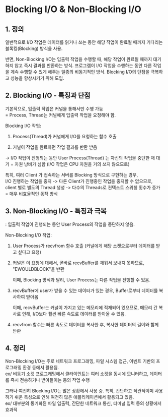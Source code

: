 # Blocking I/O & Non-Blocking I/O

## 1. 정의

일반적으로 I/O 작업은 데이터를 읽거나 쓰는 동안 해당 작업이 완료될 때까지 기다리는 블록킹(Blocking) 방식을 사용.

반면, Non-Blocking I/O는 입출력 작업을 수행할 때, 해당 작업이 완료될 때까지 대기하지 않고 즉시 결과를 반환하는 방식. 프로그램이 I/O 작업을 수행하는 동안 다른 작업을 계속 수행할 수 있게 해주는 일종의 비동기적인 방식. Blocking I/O의 단점을 극복하고 성능을 향상시키기 위해 도입.

## 2. Blocking I/O - 특징과 단점

기본적으로, 입출력 작업은 커널을 통해서만 수행 가능<br>
= Process, Thread는 커널에게 입출력 작업을 요청해야 함.

Blocking I/O 작업:

1. Process(Thread)가 커널에게 I/O를 요청하는 함수 호출

2. 커널이 작업을 완료하면 작업 결과를 반환 받음

→ I/O 작업이 진행되는 동안 User Process(Thread) 는 자신의 작업을 중단한 채 대기 = 자원 낭비가 심함 (I/O 작업은 CPU 자원을 거의 쓰지 않으므로)

특히, 여러 Client 가 접속하는 서버를 Blocking 방식으로 구현하는 경우,<br>
I/O 진행하는 작업을 중지 -> 다른 Client가 진행중인 작업을 중지할 수 없으므로, client 별로 별도의 Thread 생성 -> 다수의 Threads로 컨텍스트 스위칭 횟수가 증가<br>
= 매우 비효율적인 동작 방식

## 3. Non-Blocking I/O - 특징과 극복

: 입출력 작업이 진행되는 동안 User Process의 작업을 중단하지 않음.

Non-Blocking I/O 작업:

1. User Process가 recvfrom 함수 호출 (커널에게 해당 소켓으로부터 데이터를 받고 싶다고 요청)

2. 커널은 이 요청에 대해서, 곧바로 recvBuffer를 채워서 보내지 못하므로, "EWOULDBLOCK"을 반환

   이때, Blocking 방식과 달리, User Process는 다른 작업을 진행할 수 있음.

3. recvBuffer에 user가 받을 수 있는 데이터가 있는 경우, Buffer로부터 데이터를 복사하여 받아옴

   이때, recvBuffer는 커널이 가지고 있는 메모리에 적재되어 있으므로, 메모리 간 복사로 인해, I/O보다 훨씬 빠른 속도로 데이터를 받아올 수 있음.

4. recvfrom 함수는 빠른 속도로 데이터를 복사한 후, 복사한 데이터의 길이와 함께 반환

## 4. 정리

Non-Blocking I/O는 주로 네트워크 프로그래밍, 파일 시스템 접근, 이벤트 기반의 프로그래밍 환경 등에서 활용됨.<br>
ex/ 비동기 소켓 프로그래밍에서 클라이언트는 여러 소켓을 동시에 모니터하고, 데이터를 즉시 전송하거나 받아들이는 등의 작업 수행

그러나 여전히 Blocking I/O는 많은 상황에서 사용 중. 특히, 간단하고 직관적이며 사용하기 쉬운 특성으로 인해 여전히 많은 애플리케이션에서 활용되고 있음.<br>
ex/ 대부분의 동기화된 파일 입출력, 간단한 네트워크 통신, 터미널 입력 등의 상황에서 효과적
